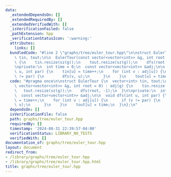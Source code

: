```yaml
---
data:
  _extendedDependsOn: []
  _extendedRequiredBy: []
  _extendedVerifiedWith: []
  _isVerificationFailed: false
  _pathExtension: hpp
  _verificationStatusIcon: ':warning:'
  attributes:
    links: []
  bundledCode: "#line 2 \"graphs/tree/euler_tour.hpp\"\n\nstruct EulerTour {\n  vector<int>\
    \ tin, tout;\n\n  EulerTour(const vector<vector<int>> &g, int root = 0) : adj(g)\
    \ {\n    tin.resize(sz(g));\n    tout.resize(sz(g));\n    dfs(root, -1);\n  }\n\
    \nprivate:\n  int time = 0;\n  const vector<vector<int>> &adj;\n\n  void dfs(int\
    \ u, int par) {\n    tin[u] = time++;\n    for (int v : adj[u]) {\n      if (v\
    \ != par) {\n        dfs(v, u);\n      }\n    }\n    tout[u] = time;\n  }\n};\n"
  code: "#pragma once\n\nstruct EulerTour {\n  vector<int> tin, tout;\n\n  EulerTour(const\
    \ vector<vector<int>> &g, int root = 0) : adj(g) {\n    tin.resize(sz(g));\n \
    \   tout.resize(sz(g));\n    dfs(root, -1);\n  }\n\nprivate:\n  int time = 0;\n\
    \  const vector<vector<int>> &adj;\n\n  void dfs(int u, int par) {\n    tin[u]\
    \ = time++;\n    for (int v : adj[u]) {\n      if (v != par) {\n        dfs(v,\
    \ u);\n      }\n    }\n    tout[u] = time;\n  }\n};\n"
  dependsOn: []
  isVerificationFile: false
  path: graphs/tree/euler_tour.hpp
  requiredBy: []
  timestamp: '2024-08-31 22:39:57-04:00'
  verificationStatus: LIBRARY_NO_TESTS
  verifiedWith: []
documentation_of: graphs/tree/euler_tour.hpp
layout: document
redirect_from:
- /library/graphs/tree/euler_tour.hpp
- /library/graphs/tree/euler_tour.hpp.html
title: graphs/tree/euler_tour.hpp
---
```

